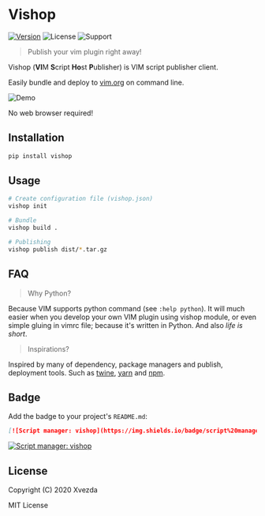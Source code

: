 # Vishop

[![Version](https://img.shields.io/pypi/v/vishop)](https://pypi.org/project/vishop)
![License](https://img.shields.io/pypi/l/vishop)
![Support](https://img.shields.io/pypi/pyversions/vishop)

> Publish your vim plugin right away!

Vishop (**VI**M **S**cript **Ho**st **P**ublisher) is VIM script publisher client.

Easily bundle and deploy to [vim.org](https://www.vim.org/scripts/index.php) on command line.

![Demo](https://gist.githubusercontent.com/Xvezda/cf7adb8b8fa22aadbece8d8329d13dfa/raw/vim-readonly.gif)

No web browser required!


## Installation

```sh
pip install vishop
```

## Usage

```sh
# Create configuration file (vishop.json)
vishop init

# Bundle
vishop build .

# Publishing
vishop publish dist/*.tar.gz
```

## FAQ

> Why Python?

Because VIM supports python command (see `:help python`).
It will much easier when you develop your own VIM plugin using vishop module,
or even simple gluing in vimrc file; because it's written in Python. And also _life is short_.

> Inspirations?

Inspired by many of dependency, package managers and publish, deployment tools.
Such as [twine](https://pypi.org/project/twine), [yarn](https://yarnpkg.com/) and [npm](https://docs.npmjs.com/cli/npm).


## Badge

Add the badge to your project's `README.md`:
```markdown
[![Script manager: vishop](https://img.shields.io/badge/script%20manager-vishop-blueviolet)](https://github.com/Xvezda/vishop)
```

[![Script manager: vishop](https://img.shields.io/badge/script%20manager-vishop-blueviolet)](https://github.com/Xvezda/vishop)


## License

Copyright (C) 2020 Xvezda

MIT License
